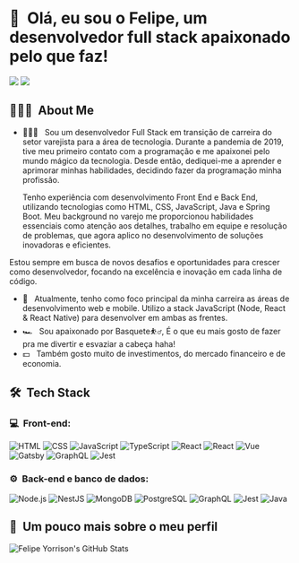 <h1>👋 &nbsp;Olá, eu sou o Felipe, um desenvolvedor full stack apaixonado pelo que faz!</h1>
<p align="center">

<a href="https://www.linkedin.com/in/felipe-yorrison-830a45296/"><img src="https://img.shields.io/badge/-Felipe%20Yorrison%20-0077B5?style=flat-square&logo=Linkedin&logoColor=white"/></a>
<a href="mailto:felipeyorrison25@gmail.com"><img src="https://img.shields.io/badge/-felipeyorrison25@gmail.com-D14836?style=flat-square&logo=Gmail&logoColor=white"/></a>

</p>

<h2> 👨🏻‍💻 &nbsp;About Me </h2>

- 👨🏻‍💻 &nbsp; Sou um desenvolvedor Full Stack em transição de carreira do  setor varejista para a área de tecnologia. Durante a pandemia de 2019, tive meu primeiro contato com a programação e me apaixonei pelo mundo mágico da tecnologia. Desde então, dediquei-me a aprender e aprimorar minhas habilidades, decidindo fazer da programação minha profissão.

  Tenho experiência com desenvolvimento Front End e Back End, utilizando tecnologias como HTML, CSS, 
  JavaScript, Java e Spring Boot. Meu background no varejo me proporcionou habilidades essenciais como atenção 
  aos detalhes, trabalho em equipe e resolução de problemas, que agora aplico no desenvolvimento de soluções 
  inovadoras e eficientes.

Estou sempre em busca de novos desafios e oportunidades para crescer como desenvolvedor, focando na excelência e inovação em cada linha de código.
- 🚀 &nbsp; Atualmente, tenho como foco principal da minha carreira as áreas de desenvolvimento web e mobile. Utilizo a stack JavaScript (Node, React & React Native) para desenvolver em ambas as frentes.
- 🏎 &nbsp; Sou apaixonado por Basquete⛹️‍♂️, É o que eu mais gosto de fazer pra me divertir e esvaziar a cabeça haha!
- 💵 &nbsp; Também gosto muito de investimentos, do mercado financeiro e de economia.

<h2> 🛠 &nbsp;Tech Stack</h2>
<h3>💻 &nbsp;Front-end:</h3>

![HTML](https://img.shields.io/badge/-HTML-333333?style=flat&logo=HTML5)
![CSS](https://img.shields.io/badge/-CSS-333333?style=flat&logo=CSS3&logoColor=1572B6)
![JavaScript](https://img.shields.io/badge/-JavaScript-333333?style=flat&logo=javascript)
![TypeScript](https://img.shields.io/badge/-TypeScript-333333?style=flat&logo=typescript&logoColor=2D79C7)
![React](https://img.shields.io/badge/-React-333333?style=flat&logo=react)
![React](https://img.shields.io/badge/-React%20Native-333333?style=flat&logo=react)
![Vue](https://img.shields.io/badge/-Vue-333333?style=flat&logo=vue.js)
![Gatsby](https://img.shields.io/badge/-Gatsby-333333?style=flat&logo=gatsby)
![GraphQL](https://img.shields.io/badge/-GraphQL-333333?style=flat&logo=graphql&logoColor=E535AB)
![Jest](https://img.shields.io/badge/-Jest-333333?style=flat&logo=jest&logoColor=E535AB)

<h3>⚙️ &nbsp;Back-end e banco de dados:</h3>

![Node.js](https://img.shields.io/badge/-Node.js-333333?style=flat&logo=node.js)
![NestJS](https://img.shields.io/badge/-NestJS-333333?style=flat&logo=nestjs&logoColor=E535AB)
![MongoDB](https://img.shields.io/badge/-MongoDB-333333?style=flat&logo=mongodb)
![PostgreSQL](https://img.shields.io/badge/-PostgreSQL-333333?style=flat&logo=postgresql)
![GraphQL](https://img.shields.io/badge/-GraphQL-333333?style=flat&logo=graphql&logoColor=E535AB)
![Jest](https://img.shields.io/badge/-Jest-333333?style=flat&logo=jest&logoColor=E535AB)
![Java](https://img.shields.io/badge/-Java-333333?style=flat&logo=☕java&logoColor=E535AB)

<h2>🚀 &nbsp;Um pouco mais sobre o meu perfil</h2>

![Felipe Yorrison's GitHub Stats](https://github-readme-stats.vercel.app/api?username=Yorrison&show_icons=true&theme=dracula)
